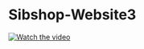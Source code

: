 # Sibshop-Website3

[![Watch the video](https://i.imgur.com/vKb2F1B.png)](https://youtu.be/vt5fpE0bzSY)
